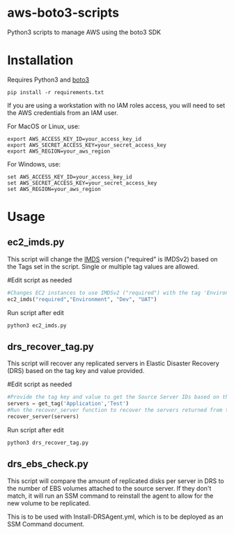 # aws-boto3-scripts
Python3 scripts to manage AWS using the boto3 SDK


# Installation
Requires Python3 and [boto3](https://boto3.amazonaws.com/v1/documentation/api/latest/guide/quickstart.html#installation)

```
pip install -r requirements.txt
```

If you are using a workstation with no IAM roles access, you will need to set the AWS credentials from an IAM user.

For MacOS or Linux, use:

```
export AWS_ACCESS_KEY_ID=your_access_key_id
export AWS_SECRET_ACCESS_KEY=your_secret_access_key
export AWS_REGION=your_aws_region
```

For Windows, use:

```
set AWS_ACCESS_KEY_ID=your_access_key_id
set AWS_SECRET_ACCESS_KEY=your_secret_access_key
set AWS_REGION=your_aws_region
```


# Usage

## ec2_imds.py
This script will change the [IMDS](https://docs.aws.amazon.com/AWSEC2/latest/UserGuide/ec2-instance-metadata.html) version ("required" is IMDSv2) based on the Tags set in the script. Single or multiple tag values are allowed.

#Edit script as needed

```python
#Changes EC2 instances to use IMDSv2 ("required") with the tag 'Environment' set to 'Dev' and 'UAT'
ec2_imds("required","Environment", "Dev", "UAT")
```
Run script after edit

```
python3 ec2_imds.py
```

## drs_recover_tag.py
This script will recover any replicated servers in Elastic Disaster Recovery (DRS) based on the tag key and value provided.

#Edit script as needed

```python
#Provide the tag key and value to get the Source Server IDs based on the tags
servers = get_tag('Application','Test')
#Run the recover_server function to recover the servers returned from the get_tag function
recover_server(servers)
```
Run script after edit

```
python3 drs_recover_tag.py
```

## drs_ebs_check.py
This script will compare the amount of replicated disks per server in DRS to the number of EBS volumes attached to the source server. If they don't match, it will run an SSM command to reinstall the agent to allow for the new volume to be replicated.

This is to be used with Install-DRSAgent.yml, which is to be deployed as an SSM Command document.